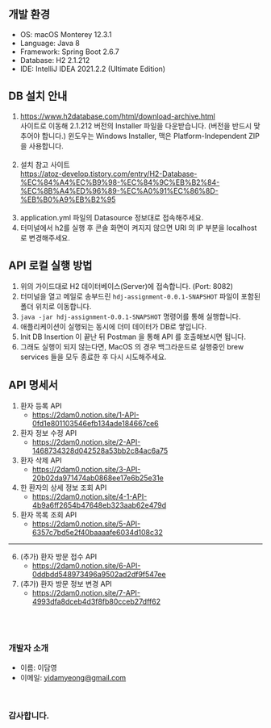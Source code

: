 ## 개발 환경
* OS: macOS Monterey 12.3.1 <br>
* Language: Java 8 <br>
* Framework: Spring Boot 2.6.7 <br>
* Database: H2 2.1.212 <br>
* IDE: IntelliJ IDEA 2021.2.2 (Ultimate Edition) <br>

## DB 설치 안내
1. https://www.h2database.com/html/download-archive.html
   <br>
   사이트로 이동해 2.1.212 버전의 Installer 파일을 다운받습니다. (버전을 반드시 맞추어야 합니다.)
   윈도우는 Windows Installer, 맥은 Platform-Independent ZIP 을 사용합니다.
   <br><br>
2. 설치 참고 사이트 <br>
   https://atoz-develop.tistory.com/entry/H2-Database-%EC%84%A4%EC%B9%98-%EC%84%9C%EB%B2%84-%EC%8B%A4%ED%96%89-%EC%A0%91%EC%86%8D-%EB%B0%A9%EB%B2%95
   <br><br>
3. application.yml 파일의 Datasource 정보대로 접속해주세요.
4. 터미널에서 h2를 실행 후 콘솔 화면이 켜지지 않으면 URI 의 IP 부분을 localhost 로 변경해주세요.

## API 로컬 실행 방법
1. 위의 가이드대로 H2 데이터베이스(Server)에 접속합니다. (Port: 8082)
2. 터미널을 열고 메일로 송부드린 ```hdj-assignment-0.0.1-SNAPSHOT``` 파일이 포함된 폴더 위치로 이동합니다.
3. ```java -jar hdj-assignment-0.0.1-SNAPSHOT``` 명령어를 통해 실행합니다.
4. 애플리케이션이 실행되는 동시에 더미 데이터가 DB로 쌓입니다.
5. Init DB Insertion 이 끝난 뒤 Postman 을 통해 API 를 호출해보시면 됩니다.
6. 그래도 실행이 되지 않는다면, MacOS 의 경우 백그라운드로 실행중인 brew services 들을 모두 종료한 후 다시 시도해주세요.

## API 명세서
1. 환자 등록 API
   * https://2dam0.notion.site/1-API-0fd1e801103546efb134ade184667ce6
2. 환자 정보 수정 API
   * https://2dam0.notion.site/2-API-1468734328d042528a53bb2c84ac6a75
3. 환자 삭제 API
   * https://2dam0.notion.site/3-API-20b02da971474ab0868ee17e6b25e31e
4. 한 환자의 상세 정보 조회 API
   * https://2dam0.notion.site/4-1-API-4b9a6ff2654b47648eb323aab62e479d
5. 환자 목록 조회 API
   * https://2dam0.notion.site/5-API-6357c7bd5e2f40baaaafe6034d108c32
---
6. (추가) 환자 방문 접수 API
   * https://2dam0.notion.site/6-API-0ddbdd548973496a9502ad2df9f547ee
7. (추가) 환자 방문 정보 변경 API
   * https://2dam0.notion.site/7-API-4993dfa8dceb4d3f8fb80cceb27dff62
   
<br><br>
### 개발자 소개
* 이름: 이담영 <br>
* 이메일: yidamyeong@gmail.com <br>

<br>

### 감사합니다.
